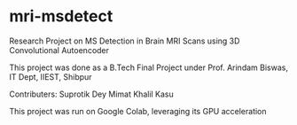 # mri-msdetect
Research Project on MS Detection in Brain MRI Scans using 3D Convolutional Autoencoder

This project was done as a B.Tech Final Project under Prof. Arindam Biswas, IT Dept, IIEST, Shibpur

Contributers:
Suprotik Dey
Mimat Khalil Kasu

This project was run on Google Colab, leveraging its GPU acceleration
